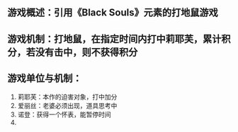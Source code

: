 ## 游戏概述：引用《Black Souls》元素的打地鼠游戏
## 游戏机制：打地鼠，在指定时间内打中莉耶芙，累计积分，若没有击中，则不获得积分
## 游戏单位与机制：
1. 莉耶芙：本作的迫害对象，打中加分
2. 爱丽丝：老婆必须出现，道具思考中
3. 诺登：获得一个怀表，能暂停时间
4. 
